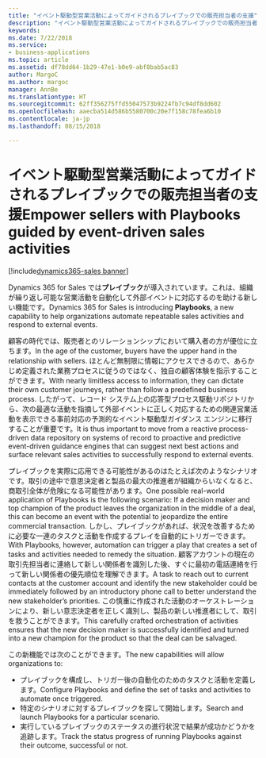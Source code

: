 ```yaml
---
title: "イベント駆動型営業活動によってガイドされるプレイブックでの販売担当者の支援"
description: "イベント駆動型営業活動によってガイドされるプレイブックでの販売担当者の支援"
keywords: 
ms.date: 7/22/2018
ms.service:
- business-applications
ms.topic: article
ms.assetid: df78dd64-1b29-47e1-b0e9-abf8bab5ac83
author: MargoC
ms.author: margoc
manager: AnnBe
ms.translationtype: HT
ms.sourcegitcommit: 62ff356275ffd55047573b9224fb7c94df8dd602
ms.openlocfilehash: aaecba514d586b5580700c20e7f158c78fea6b10
ms.contentlocale: ja-jp
ms.lasthandoff: 08/15/2018

---
```


# <a name="empower-sellers-with-playbooks-guided-by-event-driven-sales-activities"></a><span data-ttu-id="01447-103">イベント駆動型営業活動によってガイドされるプレイブックでの販売担当者の支援</span><span class="sxs-lookup"><span data-stu-id="01447-103">Empower sellers with Playbooks guided by event-driven sales activities</span></span>

[!include[dynamics365-sales banner](../includes/dynamics365-sales.md)]





<span data-ttu-id="01447-104">Dynamics 365 for Sales では**プレイブック**が導入されています。これは、組織が繰り返し可能な営業活動を自動化して外部イベントに対応するのを助ける新しい機能です。</span><span class="sxs-lookup"><span data-stu-id="01447-104">Dynamics 365 for Sales is introducing **Playbooks**, a new capability to help organizations automate repeatable sales activities and respond to external events.</span></span>

<span data-ttu-id="01447-105">顧客の時代では、販売者とのリレーションシップにおいて購入者の方が優位に立ちます。</span><span class="sxs-lookup"><span data-stu-id="01447-105">In the age of the customer, buyers have the upper hand in the relationship with sellers.</span></span> <span data-ttu-id="01447-106">ほとんど無制限に情報にアクセスできるので、あらかじめ定義された業務プロセスに従うのではなく、独自の顧客体験を指示することができます。</span><span class="sxs-lookup"><span data-stu-id="01447-106">With nearly limitless access to information, they can dictate their own customer journeys, rather than follow a predefined business process.</span></span> <span data-ttu-id="01447-107">したがって、レコード システム上の応答型プロセス駆動リポジトリから、次の最適な活動を指摘して外部イベントに正しく対応するための関連営業活動を表示できる事前対応の予測的なイベント駆動型ガイダンス エンジンに移行することが重要です。</span><span class="sxs-lookup"><span data-stu-id="01447-107">It is thus important to move from a reactive process-driven data repository on systems of record to proactive and predictive event-driven guidance engines that can suggest next best actions and surface relevant sales activities to successfully respond to external events.</span></span>

<span data-ttu-id="01447-108">プレイブックを実際に応用できる可能性があるのはたとえば次のようなシナリオです。取引の途中で意思決定者と製品の最大の推進者が組織からいなくなると、商取引全体が危険になる可能性があります。</span><span class="sxs-lookup"><span data-stu-id="01447-108">One possible real-world application of Playbooks is the following scenario: If a decision maker and top champion of the product leaves the organization in the middle of a deal, this can become an event with the potential to jeopardize the entire commercial transaction.</span></span> <span data-ttu-id="01447-109">しかし、プレイブックがあれば、状況を改善するために必要な一連のタスクと活動を作成するプレイを自動的にトリガーできます。</span><span class="sxs-lookup"><span data-stu-id="01447-109">With Playbooks, however, automation can trigger a play that creates a set of tasks and activities needed to remedy the situation.</span></span>
<span data-ttu-id="01447-110">顧客アカウントの現在の取引先担当者に連絡して新しい関係者を識別した後、すぐに最初の電話連絡を行って新しい関係者の優先順位を理解できます。</span><span class="sxs-lookup"><span data-stu-id="01447-110">A task to reach out to current contacts at the customer account and identify the new stakeholder could be immediately followed by an introductory phone call to better understand the new stakeholder’s priorities.</span></span> <span data-ttu-id="01447-111">この慎重に作成された活動のオーケストレーションにより、新しい意志決定者を正しく識別し、製品の新しい推進者にして、取引を救うことができます。</span><span class="sxs-lookup"><span data-stu-id="01447-111">This carefully crafted orchestration of activities ensures that the new decision maker is successfully identified and turned into a new champion for the product so that the deal can be salvaged.</span></span>

<span data-ttu-id="01447-112">この新機能では次のことができます。</span><span class="sxs-lookup"><span data-stu-id="01447-112">The new capabilities will allow organizations to:</span></span>

-   <span data-ttu-id="01447-113">プレイブックを構成し、トリガー後の自動化のためのタスクと活動を定義します。</span><span class="sxs-lookup"><span data-stu-id="01447-113">Configure Playbooks and define the set of tasks and activities to automate once triggered.</span></span>
-   <span data-ttu-id="01447-114">特定のシナリオに対するプレイブックを探して開始します。</span><span class="sxs-lookup"><span data-stu-id="01447-114">Search and launch Playbooks for a particular scenario.</span></span>
-   <span data-ttu-id="01447-115">実行しているプレイブックのステータスの進行状況で結果が成功かどうかを追跡します。</span><span class="sxs-lookup"><span data-stu-id="01447-115">Track the status progress of running Playbooks against their outcome, successful or not.</span></span>

